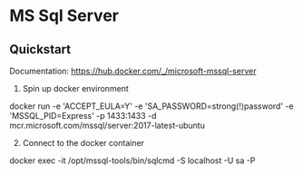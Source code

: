 # MS Sql Server
## Quickstart

Documentation: https://hub.docker.com/_/microsoft-mssql-server

1. Spin up docker environment

docker run -e 'ACCEPT_EULA=Y' -e 'SA_PASSWORD=strong(!)password' -e 'MSSQL_PID=Express' -p 1433:1433 -d mcr.microsoft.com/mssql/server:2017-latest-ubuntu 

2. Connect to the docker container

docker exec -it <container> /opt/mssql-tools/bin/sqlcmd -S localhost -U sa -P <password>


